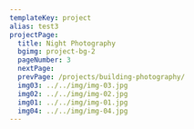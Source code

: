 ```yaml
---
templateKey: project
alias: test3
projectPage:
  title: Night Photography
  bgimg: project-bg-2
  pageNumber: 3
  nextPage:
  prevPage: /projects/building-photography/
  img03: ../../img/img-03.jpg
  img02: ../../img/img-02.jpg
  img01: ../../img/img-01.jpg
  img04: ../../img/img-04.jpg
---
```


